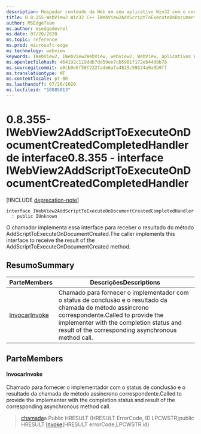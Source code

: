 ```yaml
---
description: Hospedar conteúdo da Web em seu aplicativo Win32 com o controle WebView2 do Microsoft Edge
title: 0.8.355-WebView2 Win32 C++ IWebView2AddScriptToExecuteOnDocumentCreatedCompletedHandler
author: MSEdgeTeam
ms.author: msedgedevrel
ms.date: 07/20/2020
ms.topic: reference
ms.prod: microsoft-edge
ms.technology: webview
keywords: IWebView2, IWebView2WebView, webview2, WebView, aplicativos Win32, Win32, Edge
ms.openlocfilehash: 464192c119ddb7dd59ee7cb5981f172eb44dbb78
ms.sourcegitcommit: e0cb9e6f59f222fade6afa4829c59524a9a9b9ff
ms.translationtype: MT
ms.contentlocale: pt-BR
ms.lasthandoff: 07/20/2020
ms.locfileid: "10885013"
---
```

# <span data-ttu-id="b37c6-104">0.8.355-IWebView2AddScriptToExecuteOnDocumentCreatedCompletedHandler de interface</span><span class="sxs-lookup"><span data-stu-id="b37c6-104">0.8.355 - interface IWebView2AddScriptToExecuteOnDocumentCreatedCompletedHandler</span></span> 

[!INCLUDE [deprecation-note](../../includes/deprecation-note.md)]

```
interface IWebView2AddScriptToExecuteOnDocumentCreatedCompletedHandler
  : public IUnknown
```

<span data-ttu-id="b37c6-105">O chamador implementa essa interface para receber o resultado do método AddScriptToExecuteOnDocumentCreated.</span><span class="sxs-lookup"><span data-stu-id="b37c6-105">The caller implements this interface to receive the result of the AddScriptToExecuteOnDocumentCreated method.</span></span>

## <span data-ttu-id="b37c6-106">Resumo</span><span class="sxs-lookup"><span data-stu-id="b37c6-106">Summary</span></span>

 <span data-ttu-id="b37c6-107">Parte</span><span class="sxs-lookup"><span data-stu-id="b37c6-107">Members</span></span>                        | <span data-ttu-id="b37c6-108">Descrições</span><span class="sxs-lookup"><span data-stu-id="b37c6-108">Descriptions</span></span>
--------------------------------|---------------------------------------------
[<span data-ttu-id="b37c6-109">Invocar</span><span class="sxs-lookup"><span data-stu-id="b37c6-109">Invoke</span></span>](#invoke) | <span data-ttu-id="b37c6-110">Chamado para fornecer o implementador com o status de conclusão e o resultado da chamada de método assíncrono correspondente.</span><span class="sxs-lookup"><span data-stu-id="b37c6-110">Called to provide the implementer with the completion status and result of the corresponding asynchronous method call.</span></span>

## <span data-ttu-id="b37c6-111">Parte</span><span class="sxs-lookup"><span data-stu-id="b37c6-111">Members</span></span>

#### <span data-ttu-id="b37c6-112">Invocar</span><span class="sxs-lookup"><span data-stu-id="b37c6-112">Invoke</span></span> 

<span data-ttu-id="b37c6-113">Chamado para fornecer o implementador com o status de conclusão e o resultado da chamada de método assíncrono correspondente.</span><span class="sxs-lookup"><span data-stu-id="b37c6-113">Called to provide the implementer with the completion status and result of the corresponding asynchronous method call.</span></span>

> <span data-ttu-id="b37c6-114">[chamada](#invoke)a Public HRESULT (HRESULT ErrorCode, ID LPCWSTR)</span><span class="sxs-lookup"><span data-stu-id="b37c6-114">public HRESULT [Invoke](#invoke)(HRESULT errorCode,LPCWSTR id)</span></span>

